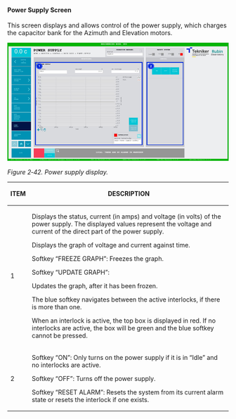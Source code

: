 #### Power Supply Screen

This screen displays and allows control of the power supply, which charges the capacitor bank for the Azimuth and Elevation motors.

![](../Resources/media/image58.png)

*Figure 2‑42. Power supply display.*

<table class="table">
<thead>
<tr class="header">
<th><p>ITEM</p></th>
<th><p>DESCRIPTION</p></th>
</tr>
</thead>
<tbody>
<tr class="odd">
<td><p>1</p></td>
<td><p>Displays the status, current (in amps) and voltage (in volts) of the power supply. The displayed
values represent the voltage and current of the direct part of the power supply.</p>
<p>Displays the graph of voltage and current against time.</p>
<p>Softkey “FREEZE GRAPH”: Freezes the graph.</p>
<p>Softkey “UPDATE GRAPH”: <p>Updates the graph, after it has been frozen.</p>
<p>The blue softkey navigates between the active interlocks, if there is more than one.</p>
<p>When an interlock is active, the top box is displayed in red. If no interlocks are active, the
box will be green and the blue softkey cannot be pressed.</p></td>
</tr>
<tr class="even">
<td><p>2</p></td>
<td><p>Softkey “ON”: Only turns on the power supply if it is in “Idle” and no interlocks are active.</p>
<p>Softkey “OFF”: Turns off the power supply.</p>
<p>Softkey “RESET ALARM”: Resets the system from its current alarm state or resets the
interlock if one exists.</p></td>
</tr>
</tbody>
</table>
